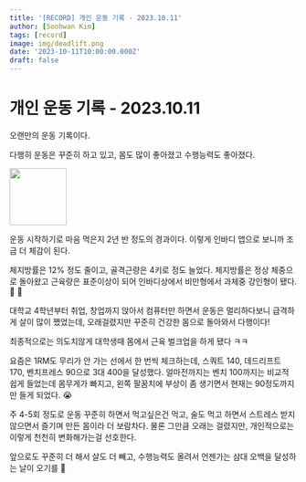 ```yaml
---
title: '[RECORD] 개인 운동 기록 - 2023.10.11'
author: [Soohwan Kim]
tags: [record]
image: img/deadlift.png
date: '2023-10-11T10:00:00.000Z'
draft: false
---
```


# 개인 운동 기록 - 2023.10.11
  
오랜만의 운동 기록이다.  
   
다행히 운동은 꾸준히 하고 있고, 몸도 많이 좋아졌고 수행능력도 좋아졌다.  
  
<img src="https://github.com/sooftware/sooftware.io/assets/42150335/aac8f9bf-114c-4efb-a3c5-4fe2e8a0165c" height="100">
  
운동 시작하기로 마음 먹은지 2년 반 정도의 경과이다. 이렇게 인바디 앱으로 보니까 조금 더 체감이 된다.  
  
체지방률은 12% 정도 줄이고, 골격근량은 4키로 정도 늘었다. 체지방률은 정상 체중으로 돌아왔고 
근육량은 표준이상이 되어 인바디상에서 비만형에서 과체중 강인형이 됐다. 💪 💪  
  
대학교 4학년부터 취업, 창업까지 앉아서 컴퓨터만 하면서 운동은 멀리하다보니 급격하게 살이 많이 쪘었는데, 
오래걸렸지만 꾸준히 건강한 몸으로 돌아와서 다행이다!  
  
최종적으로는 의도치않게 대학생때 몸에서 근육 벌크업을 하게 됐다 ㅋㅋ  
  
요즘은 1RM도 무리가 안 가는 선에서 한 번씩 체크하는데, 스쿼트 140, 데드리프트 170, 벤치프레스 90으로 
3대 400을 달성했다. 얼마전까지는 벤치 100까지는 비교적 쉽게 들었는데 몸무게가 빠지고, 왼쪽 팔꿈치에 부상이 좀 생기면서 
현재는 90정도까지만 들게 되었다. 😭  
  
주 4-5회 정도로 운동 꾸준히 하면서 먹고싶은건 먹고, 술도 먹고 하면서 스트레스 받지 않으면서 
즐기며 만든 몸이라 더 보람차다. 물론 그만큼 오래는 걸렸지만, 개인적으로는 이렇게 천천히 변화해가는걸 선호한다.  
  
앞으로도 꾸준히 더 해서 살도 더 빼고, 수행능력도 올려서 언젠가는 삼대 오백을 달성하는 날이 오기를 🫡
  

